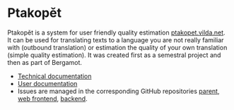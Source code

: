 # Ptakopět

Ptakopět is a system for user friendly quality estimation [ptakopet.vilda.net](http://ptakopet.vilda.net). It can be used for translating texts to a language you are not really familiar with (outbound translation) or estimation the quality of your own translation (simple quality estimation).
It was created first as a semestral project and then as part of Bergamot.

- [Technical documentation](tech.md)
- [User documentation](user.md)
- Issues are managed in the corresponding GitHub repositories [parent](https://github.com/zouharvi/ptakopet), [web frontend](https://github.com/zouharvi/ptakopet-web), [backend](https://github.com/zouharvi/ptakopet-qe).